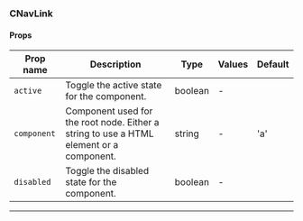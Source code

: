 ### CNavLink

#### Props

| Prop name              | Description                                                                             | Type    | Values | Default |
| ---------------------- | --------------------------------------------------------------------------------------- | ------- | ------ | ------- |
| <code>active</code>    | Toggle the active state for the component.                                              | boolean | -      |         |
| <code>component</code> | Component used for the root node. Either a string to use a HTML element or a component. | string  | -      | 'a'     |
| <code>disabled</code>  | Toggle the disabled state for the component.                                            | boolean | -      |         |

---
